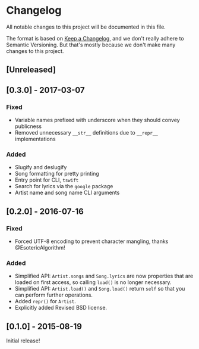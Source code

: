 Changelog
=========

All notable changes to this project will be documented in this file.

The format is based on [Keep a Changelog](http://keepachangelog.com/), and we
don't really adhere to Semantic Versioning. But that's mostly because we don't
make many changes to this project.

## [Unreleased]

## [0.3.0] - 2017-03-07
### Fixed
- Variable names prefixed with underscore when they should convey publicness
- Removed unnecessary `__str__` definitions due to `__repr__` implementations

### Added
- Slugify and deslugify
- Song formatting for pretty printing
- Entry point for CLI, `tswift`
- Search for lyrics via the `google` package
- Artist name and song name CLI arguments

## [0.2.0] - 2016-07-16
### Fixed
- Forced UTF-8 encoding to prevent character mangling, thanks
  @EsotericAlgorithm!

### Added
- Simplified API: `Artist.songs` and `Song.lyrics` are now properties that are
  loaded on first access, so calling `load()` is no longer necessary.
- Simplified API: `Artist.load()` and `Song.load()` return `self` so that you
  can perform further operations.
- Added `repr()` for `Artist`.
- Explicitly added Revised BSD license.

## [0.1.0] - 2015-08-19

Initial release!
